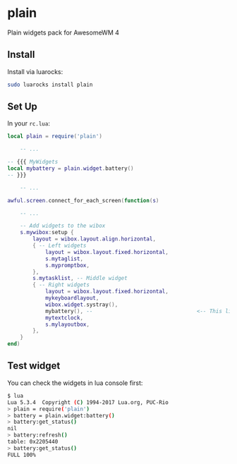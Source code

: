 # plain
Plain widgets pack for AwesomeWM 4

## Install

Install via luarocks:
```bash
sudo luarocks install plain
```

## Set Up

In your `rc.lua`:
```lua
local plain = require('plain')

    -- ...

-- {{{ MyWidgets
local mybattery = plain.widget.battery()
-- }}}

    -- ...

awful.screen.connect_for_each_screen(function(s)

    -- ...

    -- Add widgets to the wibox
    s.mywibox:setup {
        layout = wibox.layout.align.horizontal,
        { -- Left widgets
            layout = wibox.layout.fixed.horizontal,
            s.mytaglist,
            s.mypromptbox,
        },
        s.mytasklist, -- Middle widget
        { -- Right widgets
            layout = wibox.layout.fixed.horizontal,
            mykeyboardlayout,
            wibox.widget.systray(),
            mybattery(), --                                 <-- This line here!
            mytextclock,
            s.mylayoutbox,
        },
    }
end)
```

## Test widget

You can check the widgets in lua console first:
```bash
$ lua
Lua 5.3.4  Copyright (C) 1994-2017 Lua.org, PUC-Rio
> plain = require('plain')
> battery = plain.widget:battery()
> battery:get_status()
nil
> battery:refresh()
table: 0x2205440
> battery:get_status()
FULL 100%
```
